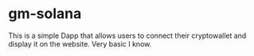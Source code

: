 # gm-solana

This is a simple Dapp that allows users to connect their cryptowallet and display it on the website.
Very basic I know.
